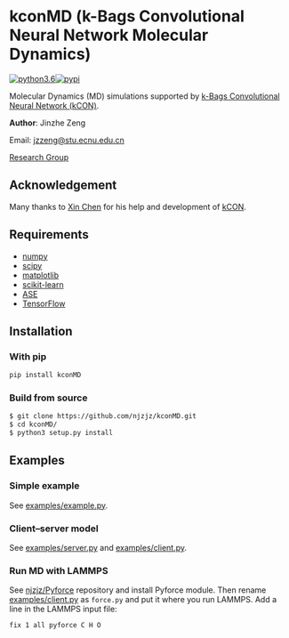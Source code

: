 # kconMD (k-Bags Convolutional Neural Network Molecular Dynamics)
[![python3.6](https://img.shields.io/badge/python-3.6-blue.svg)](https://badge.fury.io/py/kconMD)[![pypi](https://badge.fury.io/py/kconMD.svg)](https://badge.fury.io/py/kconMD)

Molecular Dynamics (MD) simulations supported by [k-Bags Convolutional Neural Network (kCON)](https://github.com/njzjz/kcon).

**Author**: Jinzhe Zeng

Email: jzzeng@stu.ecnu.edu.cn

[Research Group](http://computchem.cn)

## Acknowledgement
Many thanks to [Xin Chen](https://github.com/Bismarrck) for his help and development of [kCON](https://github.com/Bismarrck/kcon).

## Requirements
* [numpy](https://github.com/numpy/numpy)
* [scipy](https://github.com/scipy/scipy)
* [matplotlib](https://github.com/matplotlib/matplotlib)
* [scikit-learn](https://github.com/scikit-learn/scikit-learn)
* [ASE](https://wiki.fysik.dtu.dk/ase/)
* [TensorFlow](https://github.com/tensorflow/tensorflow)

## Installation

### With pip
```sh
pip install kconMD
```

### Build from source
```sh
$ git clone https://github.com/njzjz/kconMD.git
$ cd kconMD/
$ python3 setup.py install
```

## Examples
### Simple example
See [examples/example.py](examples/example.py).

### Client–server model
See [examples/server.py](examples/server.py) and [examples/client.py](examples/client.py).

### Run MD with LAMMPS
See [njzjz/Pyforce](https://github.com/njzjz/Pyforce) repository and install Pyforce module. Then rename [examples/client.py](examples/client.py) as `force.py` and put it where you run LAMMPS. Add a line in the LAMMPS input file:
```
fix 1 all pyforce C H O
```
